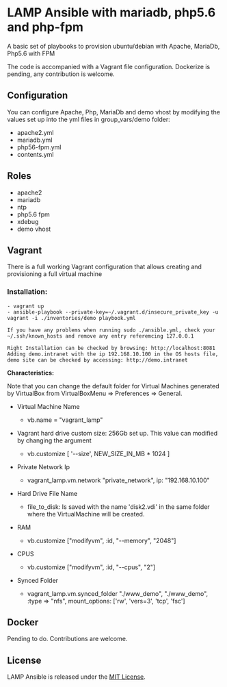 # LAMP Ansible with mariadb, php5.6 and php-fpm

A basic set of playbooks to provision ubuntu/debian with Apache, MariaDb, Php5.6 with FPM

The code is accompanied with a Vagrant file configuration.
Dockerize is pending, any contribution is welcome.


## Configuration

You can configure Apache, Php, MariaDb and demo vhost by modifying the values set up into the yml files in group_vars/demo folder:

- apache2.yml
- mariadb.yml
- php56-fpm.yml
- contents.yml


## Roles

- apache2
- mariadb
- ntp
- php5.6 fpm
- xdebug
- demo vhost


## Vagrant

There is a full working Vagrant configuration that allows creating and provisioning a full virtual machine


### Installation:

    - vagrant up
    - ansible-playbook --private-key=~/.vagrant.d/insecure_private_key -u vagrant -i ./inventories/demo playbook.yml

    If you have any problems when running sudo ./ansible.yml, check your ~/.ssh/known_hosts and remove any entry referemcing 127.0.0.1

    Right Installation can be checked by browsing: http://localhost:8081
    Adding demo.intranet with the ip 192.168.10.100 in the OS hosts file, demo site can be checked by accessing: http://demo.intranet

**Characteristics:**

Note that you can change the default folder for Virtual Machines generated by VirtualBox from VirtualBoxMenu => Preferences => General.


- Virtual Machine Name

    - vb.name = "vagrant_lamp"
     
- Vagrant hard drive custom size: 256Gb set up. This value can modified by changing the argument
 
    - vb.customize [ '--size', NEW_SIZE_IN_MB * 1024 ]

- Private Network Ip
    
    - vagrant_lamp.vm.network "private_network", ip: "192.168.10.100"

- Hard Drive File Name
    
    - file_to_disk: Is saved with the name 'disk2.vdi' in the same folder where the VirtualMachine will be created.

- RAM

    - vb.customize ["modifyvm", :id, "--memory", "2048"]

- CPUS
    - vb.customize ["modifyvm", :id, "--cpus", "2"]

- Synced Folder

    - vagrant_lamp.vm.synced_folder "./www_demo", "./www_demo", :type => "nfs", mount_options: ['rw', 'vers=3', 'tcp', 'fsc']


## Docker

Pending to do.
Contributions are welcome.


## License

LAMP Ansible is released under the [MIT License](LICENSE).

